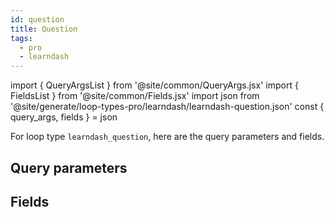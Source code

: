 ```yaml
---
id: question
title: Question
tags:
  - pro
  - learndash
---
```

import { QueryArgsList } from '@site/common/QueryArgs.jsx'
import { FieldsList } from '@site/common/Fields.jsx'
import json from '@site/generate/loop-types-pro/learndash/learndash-question.json'
const { query_args, fields } = json

For loop type `learndash_question`, here are the query parameters and fields.

## Query parameters

<QueryArgsList args={query_args} />

## Fields

<FieldsList fields={fields} />
